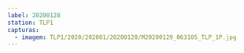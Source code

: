 ```yaml
---
label: 20200128
station: TLP1
capturas:
  - imagem: TLP1/2020/202001/20200128/M20200129_063105_TLP_1P.jpg
---
```

